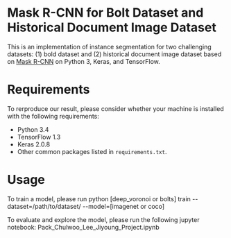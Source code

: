 # Mask R-CNN for Bolt Dataset and Historical Document Image Dataset
This is an implementation of instance segmentation for two challenging datasets: (1) bold dataset and (2) historical document image dataset based on [Mask R-CNN](https://arxiv.org/abs/1703.06870) on Python 3, Keras, and TensorFlow. 

# Requirements
To rerproduce our result, please consider whether your machine is installed with the following requirements:
* Python 3.4
* TensorFlow 1.3
* Keras 2.0.8 
* Other common packages listed in `requirements.txt`.

# Usage
To train a model, please run 
python [deep_voronoi or bolts] train --dataset=/path/to/dataset/ --model=[imagenet or coco]

To evaluate and explore the model, please run the following jupyter notebook:
Pack_Chulwoo_Lee_Jiyoung_Project.ipynb
